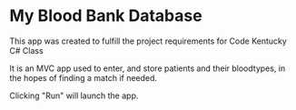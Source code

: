 ﻿
# My Blood Bank Database

This app was created to fulfill the project requirements for Code Kentucky C# Class

It is an MVC app used to enter, and store patients and their bloodtypes, in the hopes of finding a match if needed.

Clicking "Run" will launch the app.

## 